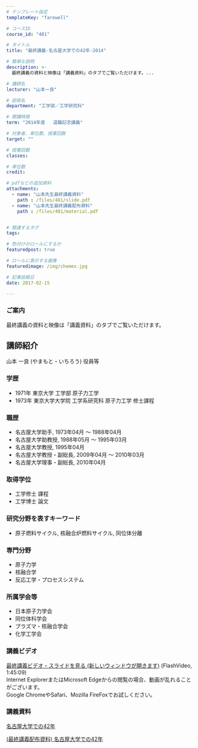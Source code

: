 ```yaml
---
# テンプレート指定
templateKey: "farewell"

# コースID
course_id: "481"

# タイトル
title: "最終講義-名古屋大学での42年-2014"

# 簡単な説明
description: >-
  最終講義の資料と映像は「講義資料」のタブでご覧いただけます。...

# 講師名
lecturer: "山本一良"

# 部局名
department: "工学部／工学研究科"

# 開講時限
term: "2014年度	退職記念講義"

# 対象者、単位数、授業回数
target: ""

# 授業回数
classes: 

# 単位数
credit: 

# pdfなどの追加資料
attachments: 
  - name: "山本先生最終講義資料" 
    path : /files/481/slide.pdf
  - name: "山本先生最終講義配布資料" 
    path : /files/481/material.pdf


# 関連するタグ
tags:

# 色付けのロールにするか
featuredpost: true

# ロールに表示する画像
featuredimage: /img/chemex.jpg

# 記事投稿日
date: 2017-02-15

---
```

### ご案内 

最終講義の資料と映像は「講義資料」のタブでご覧いただけます。
## 講師紹介

山本 一良 (やまもと・いちろう) 役員等 

### 学歴

  * 1971年 東京大学 工学部 原子力工学
  * 1973年 東京大学大学院 工学系研究科 原子力工学 修士課程

### 職歴

  * 名古屋大学助手, 1973年04月 ～ 1988年04月
  * 名古屋大学助教授, 1988年05月 ～ 1995年03月
  * 名古屋大学教授, 1995年04月
  * 名古屋大学教授・副総長, 2009年04月 ～ 2010年03月
  * 名古屋大学理事・副総長, 2010年04月

### 取得学位

  * 工学修士 課程
  * 工学博士 論文

### 研究分野を表すキーワード

  * 原子燃料サイクル, 核融合炉燃料サイクル, 同位体分離

### 専門分野

  * 原子力学
  * 核融合学
  * 反応工学・プロセスシステム

### 所属学会等

  * 日本原子力学会
  * 同位体科学会
  * プラズマ・核融合学会
  * 化学工学会
### 講義ビデオ

[最終講義ビデオ・スライドを見る (新しいウィンドウが開きます)](http://nuvideo.media.nagoya-u.ac.jp/embed/78fd6e94e8cc41e2776a5cb1ea58a27031665fbf) (FlashVideo, 1:45:09)  
Internet ExplorerまたはMicrosoft Edgeからの閲覧の場合、動画が乱れることがございます。  
Google ChromeやSafari、Mozilla FireFoxでお試しください。 

### 講義資料


[名古屋大学での42年](/files/481/slide.pdf) 


[(最終講義配布資料) 名古屋大学での42年](/files/481/material.pdf) 
